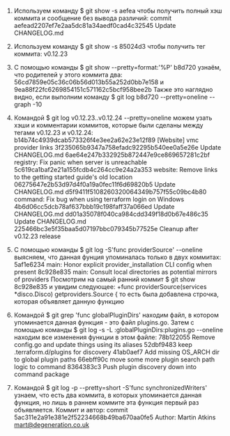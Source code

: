 1. Используем команду $ git show -s aefea чтобы получить полный хэш коммита и сообщение без вывода различий:
commit aefead2207ef7e2aa5dc81a34aedf0cad4c32545
Update CHANGELOG.md

2. Используем команду $ git show -s 85024d3 чтобы получить тег коммита:
v0.12.23

3. С помощью команды $ git show --pretty=format:'%P' b8d720 узнаём, что родителей у этого коммита два: 56cd7859e05c36c06b56d013b55a252d0bb7e158 и 9ea88f22fc6269854151c571162c5bcf958bee2b
Также это наглядно видно, если выполним команду $ git log b8d720 --pretty=oneline --graph -10

4. Командой $ git log v0.12.23..v0.12.24 --pretty=oneline можем узать хэши и комментарии коммитов, которые были сделаны между тегами v0.12.23 и v0.12.24:
b14b74c4939dcab573326f4e3ee2a62e23e12f89 [Website] vmc provider links
3f235065b9347a758efadc92295b540ee0a5e26e Update CHANGELOG.md
6ae64e247b332925b872447e9ce869657281c2bf registry: Fix panic when server is unreachable
5c619ca1baf2e21a155fcdb4c264cc9e24a2a353 website: Remove links to the getting started guide's old location
06275647e2b53d97d4f0a19a0fec11f6d69820b5 Update CHANGELOG.md
d5f9411f5108260320064349b757f55c09bc4b80 command: Fix bug when using terraform login on Windows
4b6d06cc5dcb78af637bbb19c198faff37a066ed Update CHANGELOG.md
dd01a35078f040ca984cdd349f18d0b67e486c35 Update CHANGELOG.md
225466bc3e5f35baa5d07197bbc079345b77525e Cleanup after v0.12.23 release

5. С помощью команды $ git log -S'func providerSource' --oneline выясняем, что данная фунция упоминалась только в двух коммитах:
5af1e6234 main: Honor explicit provider_installation CLI config when present
8c928e835 main: Consult local directories as potential mirrors of providers
Посмотрим на самый ранний коммит $ git show 8c928e835 и увидим следующее:
+func providerSource(services *disco.Disco) getproviders.Source {
то есть была добавлена строчка, которая объявляет данную функцию

6. Командой $ git grep 'func globalPluginDirs' находим файл, в котором упоминается данная функция - это файл plugins.go.
Затем с помощью команды $ git log -s -L :globalPluginDirs:plugins.go --oneline находим все изменения функции в этом файле:
78b122055 Remove config.go and update things using its aliases
52dbf9483 keep .terraform.d/plugins for discovery
41ab0aef7 Add missing OS_ARCH dir to global plugin paths
66ebff90c move some more plugin search path logic to command
8364383c3 Push plugin discovery down into command package

7. Командой $ git log -p --pretty=short -S'func synchronizedWriters' узнаем, что есть два коммита, в которых упоминается данная функция, но лишь в раннем коммите эта функция первый раз объявляется. Коммит и автор:
commit 5ac311e2a91e381e2f52234668b49ba670aa0fe5
Author: Martin Atkins <mart@degeneration.co.uk>

